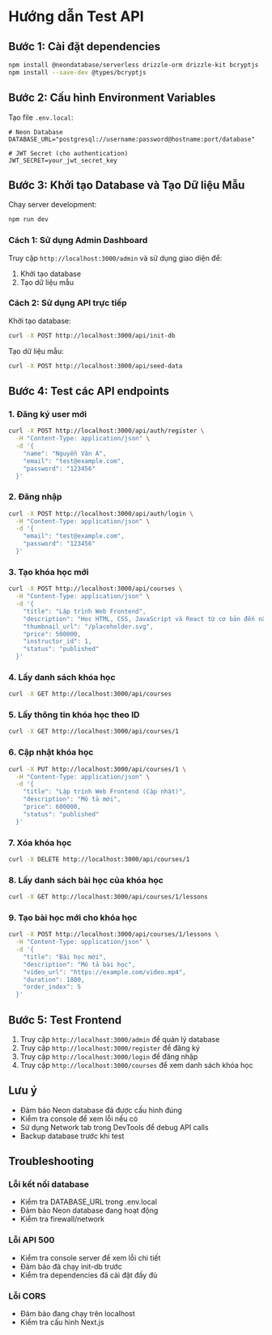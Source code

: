 # Hướng dẫn Test API

## Bước 1: Cài đặt dependencies

```bash
npm install @neondatabase/serverless drizzle-orm drizzle-kit bcryptjs
npm install --save-dev @types/bcryptjs
```

## Bước 2: Cấu hình Environment Variables

Tạo file `.env.local`:

```env
# Neon Database
DATABASE_URL="postgresql://username:password@hostname:port/database"

# JWT Secret (cho authentication)
JWT_SECRET=your_jwt_secret_key
```

## Bước 3: Khởi tạo Database và Tạo Dữ liệu Mẫu

Chạy server development:
```bash
npm run dev
```

### Cách 1: Sử dụng Admin Dashboard
Truy cập `http://localhost:3000/admin` và sử dụng giao diện để:
1. Khởi tạo database
2. Tạo dữ liệu mẫu

### Cách 2: Sử dụng API trực tiếp

Khởi tạo database:
```bash
curl -X POST http://localhost:3000/api/init-db
```

Tạo dữ liệu mẫu:
```bash
curl -X POST http://localhost:3000/api/seed-data
```

## Bước 4: Test các API endpoints

### 1. Đăng ký user mới

```bash
curl -X POST http://localhost:3000/api/auth/register \
  -H "Content-Type: application/json" \
  -d '{
    "name": "Nguyễn Văn A",
    "email": "test@example.com",
    "password": "123456"
  }'
```

### 2. Đăng nhập

```bash
curl -X POST http://localhost:3000/api/auth/login \
  -H "Content-Type: application/json" \
  -d '{
    "email": "test@example.com",
    "password": "123456"
  }'
```

### 3. Tạo khóa học mới

```bash
curl -X POST http://localhost:3000/api/courses \
  -H "Content-Type: application/json" \
  -d '{
    "title": "Lập trình Web Frontend",
    "description": "Học HTML, CSS, JavaScript và React từ cơ bản đến nâng cao",
    "thumbnail_url": "/placeholder.svg",
    "price": 500000,
    "instructor_id": 1,
    "status": "published"
  }'
```

### 4. Lấy danh sách khóa học

```bash
curl -X GET http://localhost:3000/api/courses
```

### 5. Lấy thông tin khóa học theo ID

```bash
curl -X GET http://localhost:3000/api/courses/1
```

### 6. Cập nhật khóa học

```bash
curl -X PUT http://localhost:3000/api/courses/1 \
  -H "Content-Type: application/json" \
  -d '{
    "title": "Lập trình Web Frontend (Cập nhật)",
    "description": "Mô tả mới",
    "price": 600000,
    "status": "published"
  }'
```

### 7. Xóa khóa học

```bash
curl -X DELETE http://localhost:3000/api/courses/1
```

### 8. Lấy danh sách bài học của khóa học

```bash
curl -X GET http://localhost:3000/api/courses/1/lessons
```

### 9. Tạo bài học mới cho khóa học

```bash
curl -X POST http://localhost:3000/api/courses/1/lessons \
  -H "Content-Type: application/json" \
  -d '{
    "title": "Bài học mới",
    "description": "Mô tả bài học",
    "video_url": "https://example.com/video.mp4",
    "duration": 1800,
    "order_index": 5
  }'
```

## Bước 5: Test Frontend

1. Truy cập `http://localhost:3000/admin` để quản lý database
2. Truy cập `http://localhost:3000/register` để đăng ký
3. Truy cập `http://localhost:3000/login` để đăng nhập
4. Truy cập `http://localhost:3000/courses` để xem danh sách khóa học

## Lưu ý

- Đảm bảo Neon database đã được cấu hình đúng
- Kiểm tra console để xem lỗi nếu có
- Sử dụng Network tab trong DevTools để debug API calls
- Backup database trước khi test

## Troubleshooting

### Lỗi kết nối database
- Kiểm tra DATABASE_URL trong .env.local
- Đảm bảo Neon database đang hoạt động
- Kiểm tra firewall/network

### Lỗi API 500
- Kiểm tra console server để xem lỗi chi tiết
- Đảm bảo đã chạy init-db trước
- Kiểm tra dependencies đã cài đặt đầy đủ

### Lỗi CORS
- Đảm bảo đang chạy trên localhost
- Kiểm tra cấu hình Next.js 